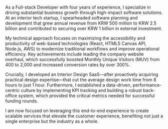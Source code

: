As a Full-stack Developer with four years of experience, I specialize in driving substantial business growth through high-impact software solutions. At an interior tech startup, I spearheaded software planning and development that grew annual revenue from KRW 500 million to KRW 2.5 billion and contributed to securing over KRW 1 billion in external investment.

My technical approach focuses on maximizing the accessibility and productivity of web-based technologies (React, HTML5 Canvas API, Node.js, AWS) to modernize traditional workflows and improve operational efficiency. Key achievements include leading the company website overhaul, which successfully boosted Monthly Unique Visitors (MUV) from 400 to 2,000 and increased conversion rates by over 300%.

Crucially, I developed an Interior Design SaaS—after proactively acquiring practical design expertise—that cut the average design work time from 8 hours to just 1 hour. Furthermore, I established a data-driven, performance-centric culture by implementing KPI tracking and building a robust back-office system, which provided the critical metrics needed for successful funding rounds.

I am now focused on leveraging this end-to-end experience to create scalable services that elevate the customer experience, benefiting not just a single enterprise but the industry as a whole.
